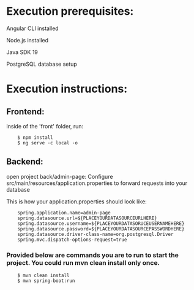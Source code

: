 
# Execution prerequisites:
Angular CLI installed

Node.js installed

Java SDK 19

PostgreSQL database setup

# Execution instructions:
## Frontend:

inside of the 'front' folder, run:

        $ npm install
        $ ng serve -c local -o


## Backend:
open project back/admin-page:
Configure src/main/resources/application.properties to forward requests into your database

This is how your application.properties should look like:

        spring.application.name=admin-page
        spring.datasource.url=${PLACEYOURDATASOURCEURLHERE}
        spring.datasource.username=${PLACEYOURDATASORUCEUSERNAMEHERE}
        spring.datasource.password=${PLACEYOURDATASOURCEPASSWORDHERE}
        spring.datasource.driver-class-name=org.postgresql.Driver
        spring.mvc.dispatch-options-request=true


### Provided below are commands you are to run to start the project. You could run mvn clean install only once.

        $ mvn clean install
        $ mvn spring-boot:run
    

